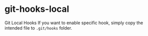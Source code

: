 # git-hooks-local
Git Local Hooks
If you want to enable specific hook, simply copy the intended file to `.git/hooks` folder.
